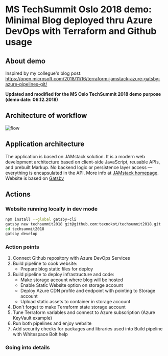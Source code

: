 # MS TechSummit Oslo 2018 demo: Minimal Blog deployed thru Azure DevOps with Terraform and Github usage


## About demo

Inspired by my collegue's blog post: 
https://open.microsoft.com/2018/11/16/terraform-jamstack-azure-gatsby-azure-pipelines-git/

__Updated and modified for the MS Oslo TechSummit 2018 demo purpose (demo date: 06.12.2018)__


## Architecture of workflow
![flow](https://open.microsoft.com/wp-content/uploads/2018/11/JAMStack-workflow_image-1-v2.png)

## Application architecture

The application is based on JAMstack solution. It is a modern web development architecture based on client-side JavaScript, reusable APIs, and prebuilt Markup. No backend logic or persistence layer access — everything is encapsulated in the API. More info at [JAMstack homepage](https://jamstack.org/). 
Website is based on [Gatsby](gatsbyjs.org)

## Actions

### Website running locally in dev mode

```bash
npm install --global gatsby-cli
gatsby new techsummit2018 git@github.com:texnokot/techsummit2018.git
cd techsummit2018
gatsby develop
```

### Action points

1. Connect Github repository with Azure DevOps Services
2. Build pipeline to cook website: 
    * Prepare blog static files for deploy
3. Build pipeline to deploy infrastructure and code:
    * Make storage account where blog will be hosted
    * Enable Static Website option on storage account
    * Deploy Azure CDN profile and endpoint with pointing to Storage account
    * Upload static assets to container in storage account
4. Don't forget to make Terraform state storage account
5. Tune Terraform variables and connect to Azure subscription (Azure KeyVault example)
6. Run both pipelines and enjoy website
7. Add security checks for packages and libraries used into Build pipeline with Whitespace Bolt help


### Going into details








